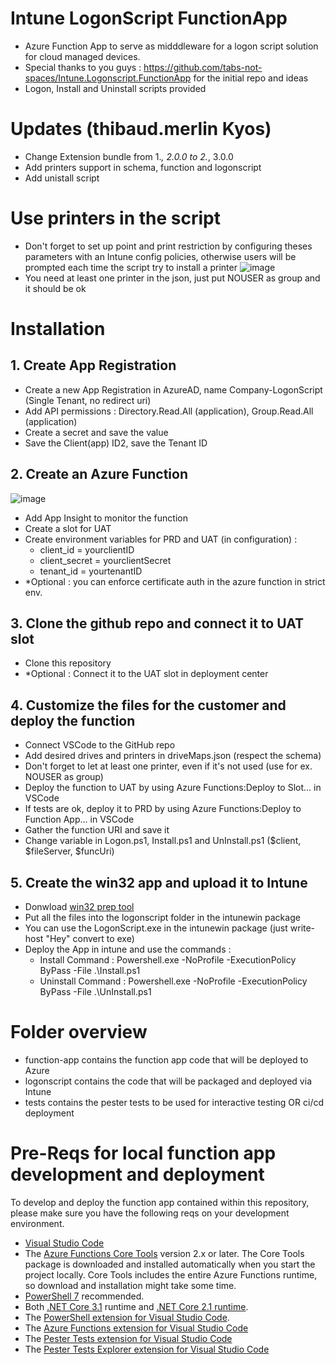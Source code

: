 # Intune LogonScript FunctionApp

- Azure Function App to serve as midddleware for a logon script solution for cloud managed devices.
- Special thanks to you guys : https://github.com/tabs-not-spaces/Intune.Logonscript.FunctionApp for the initial repo and ideas
- Logon, Install and Uninstall scripts provided

# Updates (thibaud.merlin Kyos)
- Change Extension bundle from 1.*, 2.0.0 to 2.*, 3.0.0
- Add printers support in schema, function and logonscript
- Add unistall script

# Use printers in the script
- Don't forget to set up point and print restriction by configuring theses parameters with an Intune config policies, otherwise users will be prompted each time the script try to install a printer
![image](https://user-images.githubusercontent.com/107478270/201037325-43bfcd4d-9a28-4878-b723-4eb174fc69bf.png)
- You need at least one printer in the json, just put NOUSER as group and it should be ok

# Installation
## 1. Create App Registration
- Create a new App Registration in AzureAD, name Company-LogonScript (Single Tenant, no redirect uri)
- Add API permissions : Directory.Read.All (application), Group.Read.All (application)
- Create a secret and save the value
- Save the Client(app) ID2, save the Tenant ID

## 2. Create an Azure Function
![image](https://user-images.githubusercontent.com/107478270/202448508-069eb0e6-a4ec-4e92-8bd7-a393fc10611c.png)
- Add App Insight to monitor the function
- Create a slot for UAT
- Create environment variables for PRD and UAT (in configuration) :
    - client_id = yourclientID
    - client_secret = yourclientSecret
    - tenant_id = yourtenantID
- *Optional : you can enforce certificate auth in the azure function in strict env.
## 3. Clone the github repo and connect it to UAT slot
- Clone this repository
- *Optional : Connect it to the UAT slot in deployment center

## 4. Customize the files for the customer and deploy the function
- Connect VSCode to the GitHub repo
- Add desired drives and printers in driveMaps.json (respect the schema)
- Don't forget to let at least one printer, even if it's not used (use for ex. NOUSER as group)
- Deploy the function to UAT by using Azure Functions:Deploy to Slot... in VSCode
- If tests are ok, deploy it to PRD by using Azure Functions:Deploy to Function App... in VSCode
- Gather the function URI and save it
- Change variable in Logon.ps1, Install.ps1 and UnInstall.ps1 ($client, $fileServer, $funcUri)

## 5. Create the win32 app and upload it to Intune
- Donwload [win32 prep tool](https://github.com/Microsoft/Microsoft-Win32-Content-Prep-Tool)
- Put all the files into the logonscript folder in the intunewin package
- You can use the LogonScript.exe in the intunewin package (just write-host "Hey" convert to exe)
- Deploy the App in intune and use the commands :
    - Install Command : Powershell.exe -NoProfile -ExecutionPolicy ByPass -File .\Install.ps1
    - Uninstall Command : Powershell.exe -NoProfile -ExecutionPolicy ByPass -File .\UnInstall.ps1
# Folder overview

- function-app contains the function app code that will be deployed to Azure
- logonscript contains the code that will be packaged and deployed via Intune
- tests contains the pester tests to be used for interactive testing OR ci/cd deployment

# Pre-Reqs for local function app development and deployment

To develop and deploy the function app contained within this repository, please make sure you have the following reqs on your development environment.

- [Visual Studio Code](https://code.visualstudio.com/)
- The [Azure Functions Core Tools](https://docs.microsoft.com/en-us/azure/azure-functions/functions-run-local#install-the-azure-functions-core-tools) version 2.x or later. The Core Tools package is downloaded and installed automatically when you start the project locally. Core Tools includes the entire Azure Functions runtime, so download and installation might take some time.
- [PowerShell 7](https://docs.microsoft.com/en-us/powershell/scripting/install/installing-powershell-core-on-windows) recommended.
- Both [.NET Core 3.1](https://www.microsoft.com/net/download) runtime and [.NET Core 2.1 runtime](https://dotnet.microsoft.com/download/dotnet-core/2.1).
- The [PowerShell extension for Visual Studio Code](https://marketplace.visualstudio.com/items?itemName=ms-vscode.PowerShell).
- The [Azure Functions extension for Visual Studio Code](https://docs.microsoft.com/en-us/azure/azure-functions/functions-develop-vs-code?tabs=powershell#install-the-azure-functions-extension)
- The [Pester Tests extension for Visual Studio Code](https://marketplace.visualstudio.com/items?itemName=pspester.pester-test)
- The [Pester Tests Explorer extension for Visual Studio Code](https://marketplace.visualstudio.com/items?itemName=TylerLeonhardt.vscode-pester-test-adapter)
